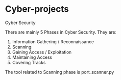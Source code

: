 # Cyber-projects

Cyber Security

There are mainly 5 Phases in Cyber Security. They are:
1. Information Gathering / Reconnaissance
2. Scanning
3. Gaining Access / Exploitation
4. Maintaining Access
5. Covering Tracks

The tool related to Scanning phase is port_scanner.py
